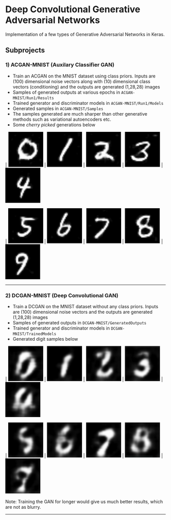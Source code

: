 # Deep Convolutional Generative Adversarial Networks
Implementation of a few types of Generative Adversarial Networks in Keras.

## Subprojects

### 1) ACGAN-MNIST (Auxilary Classifier GAN)

* Train an ACGAN on the MNIST dataset using class priors. Inputs are (100) dimensional noise vectors along with (10) dimensional class vectors (conditioning) and the outputs are generated (1,28,28) images
* Samples of generated outputs at various epochs in `ACGAN-MNIST/Run1/Results`
* Trained generator and discriminator models in `ACGAN-MNIST/Run1/Models`
* Generated samples in `ACGAN-MNIST/Samples`
* The samples generated are much sharper than other generative methods such as variational autoencoders etc.
* Some *cherry picked* generations below

| <img src="ACGAN-MNIST/Samples/0.png" height="110" width="110"> | <img src="ACGAN-MNIST/Samples/1.png" height="110" width="110"> | <img src="ACGAN-MNIST/Samples/2.png" height="110" width="110"> | <img src="ACGAN-MNIST/Samples/3.png" height="110" width="110"> | <img src="ACGAN-MNIST/Samples/4.png" height="110" width="110">

| <img src="ACGAN-MNIST/Samples/5.png" height="110" width="110"> | <img src="ACGAN-MNIST/Samples/6.png" height="110" width="110"> | <img src="ACGAN-MNIST/Samples/7.png" height="110" width="110"> | <img src="ACGAN-MNIST/Samples/8.png" height="110" width="110"> | <img src="ACGAN-MNIST/Samples/9.png" height="110" width="110">

<hr />

### 2) DCGAN-MNIST (Deep Convolutional GAN)

* Train a DCGAN on the MNIST dataset without any class priors. Inputs are (100) dimensional noise vectors and the outputs are generated (1,28,28) images
* Samples of generated outputs in `DCGAN-MNIST/GeneratedOutputs`
* Trained generator and discriminator models in `DCGAN-MNIST/TrainedModels`
* Generated digit samples below

| <img src="DCGAN-MNIST/GeneratedOutputs/0.png" height="110" width="110"> | <img src="DCGAN-MNIST/GeneratedOutputs/1.png" height="110" width="110"> | <img src="DCGAN-MNIST/GeneratedOutputs/2.png" height="110" width="110"> | <img src="DCGAN-MNIST/GeneratedOutputs/3.png" height="110" width="110"> | <img src="DCGAN-MNIST/GeneratedOutputs/4.png" height="110" width="110">

| <img src="DCGAN-MNIST/GeneratedOutputs/5.png" height="110" width="110"> | <img src="DCGAN-MNIST/GeneratedOutputs/6.png" height="110" width="110"> | <img src="DCGAN-MNIST/GeneratedOutputs/7.png" height="110" width="110"> | <img src="DCGAN-MNIST/GeneratedOutputs/8.png" height="110" width="110"> | <img src="DCGAN-MNIST/GeneratedOutputs/9.png" height="110" width="110">

Note: Training the GAN for longer would give us much better results, which are not as blurry.

<hr />